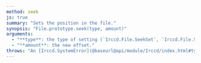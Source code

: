 ```yaml
---
method: seek
js: true
summary: "Sets the position in the file."
synopsis: "File.prototype.seek(type, amount)"
arguments:
  - "**type**: the type of setting (`Irccd.File.SeekSet`, `Irccd.File.SeekCur`, `Irccd.File.SeekSet`),"
  - "**amount**: the new offset."
throws: "An [Irccd.SystemError](@baseurl@api/module/Irccd/index.html#types) on failures."
---
```

